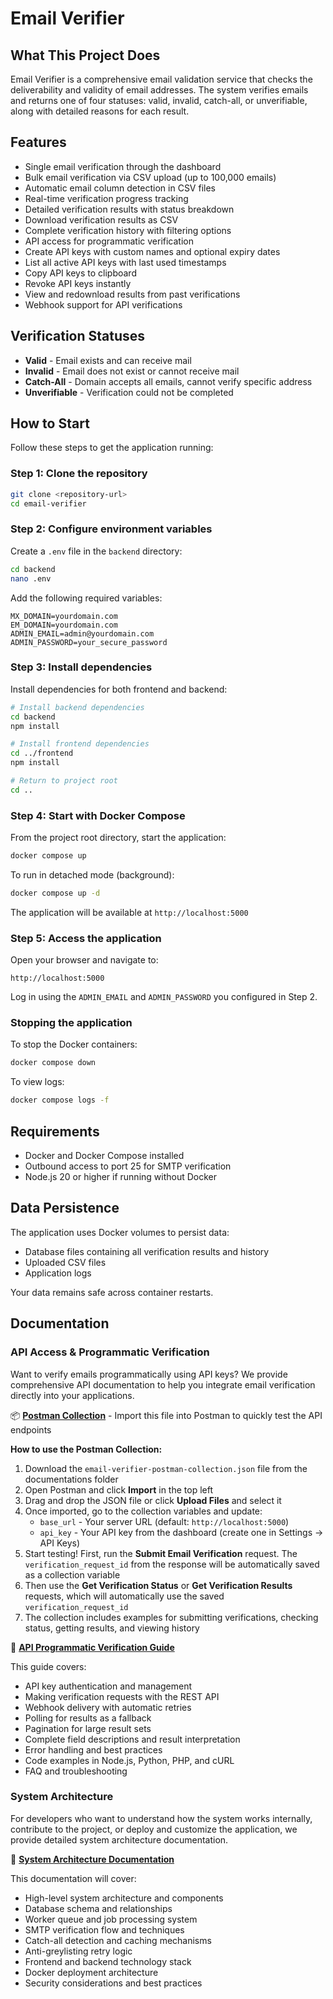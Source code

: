 # Email Verifier

## What This Project Does

Email Verifier is a comprehensive email validation service that checks the deliverability and validity of email addresses. The system verifies emails and returns one of four statuses: valid, invalid, catch-all, or unverifiable, along with detailed reasons for each result.

## Features

- Single email verification through the dashboard
- Bulk email verification via CSV upload (up to 100,000 emails)
- Automatic email column detection in CSV files
- Real-time verification progress tracking
- Detailed verification results with status breakdown
- Download verification results as CSV
- Complete verification history with filtering options
- API access for programmatic verification
- Create API keys with custom names and optional expiry dates
- List all active API keys with last used timestamps
- Copy API keys to clipboard
- Revoke API keys instantly
- View and redownload results from past verifications
- Webhook support for API verifications

## Verification Statuses

- **Valid** - Email exists and can receive mail
- **Invalid** - Email does not exist or cannot receive mail
- **Catch-All** - Domain accepts all emails, cannot verify specific address
- **Unverifiable** - Verification could not be completed

## How to Start

Follow these steps to get the application running:

### Step 1: Clone the repository

```bash
git clone <repository-url>
cd email-verifier
```

### Step 2: Configure environment variables

Create a `.env` file in the `backend` directory:

```bash
cd backend
nano .env
```

Add the following required variables:

```env
MX_DOMAIN=yourdomain.com
EM_DOMAIN=yourdomain.com
ADMIN_EMAIL=admin@yourdomain.com
ADMIN_PASSWORD=your_secure_password
```

### Step 3: Install dependencies

Install dependencies for both frontend and backend:

```bash
# Install backend dependencies
cd backend
npm install

# Install frontend dependencies
cd ../frontend
npm install

# Return to project root
cd ..
```

### Step 4: Start with Docker Compose

From the project root directory, start the application:

```bash
docker compose up
```

To run in detached mode (background):

```bash
docker compose up -d
```

The application will be available at `http://localhost:5000`

### Step 5: Access the application

Open your browser and navigate to:

```
http://localhost:5000
```

Log in using the `ADMIN_EMAIL` and `ADMIN_PASSWORD` you configured in Step 2.

### Stopping the application

To stop the Docker containers:

```bash
docker compose down
```

To view logs:

```bash
docker compose logs -f
```

## Requirements

- Docker and Docker Compose installed
- Outbound access to port 25 for SMTP verification
- Node.js 20 or higher if running without Docker

## Data Persistence

The application uses Docker volumes to persist data:
- Database files containing all verification results and history
- Uploaded CSV files
- Application logs

Your data remains safe across container restarts.

## Documentation

### API Access & Programmatic Verification

Want to verify emails programmatically using API keys? We provide comprehensive API documentation to help you integrate email verification directly into your applications.

📦 **[Postman Collection](./documentations/email-verifier-postman-collection.json)** - Import this file into Postman to quickly test the API endpoints

**How to use the Postman Collection:**
1. Download the `email-verifier-postman-collection.json` file from the documentations folder
2. Open Postman and click **Import** in the top left
3. Drag and drop the JSON file or click **Upload Files** and select it
4. Once imported, go to the collection variables and update:
   - `base_url` - Your server URL (default: `http://localhost:5000`)
   - `api_key` - Your API key from the dashboard (create one in Settings → API Keys)
5. Start testing! First, run the **Submit Email Verification** request. The `verification_request_id` from the response will be automatically saved as a collection variable
6. Then use the **Get Verification Status** or **Get Verification Results** requests, which will automatically use the saved `verification_request_id`
7. The collection includes examples for submitting verifications, checking status, getting results, and viewing history

📖 **[API Programmatic Verification Guide](./documentations/api-programmatic-verification-guide.md)**

This guide covers:
- API key authentication and management
- Making verification requests with the REST API
- Webhook delivery with automatic retries
- Polling for results as a fallback
- Pagination for large result sets
- Complete field descriptions and result interpretation
- Error handling and best practices
- Code examples in Node.js, Python, PHP, and cURL
- FAQ and troubleshooting

### System Architecture

For developers who want to understand how the system works internally, contribute to the project, or deploy and customize the application, we provide detailed system architecture documentation.

📖 **[System Architecture Documentation](./documentations/system-architecture.md)**

This documentation will cover:
- High-level system architecture and components
- Database schema and relationships
- Worker queue and job processing system
- SMTP verification flow and techniques
- Catch-all detection and caching mechanisms
- Anti-greylisting retry logic
- Frontend and backend technology stack
- Docker deployment architecture
- Security considerations and best practices
